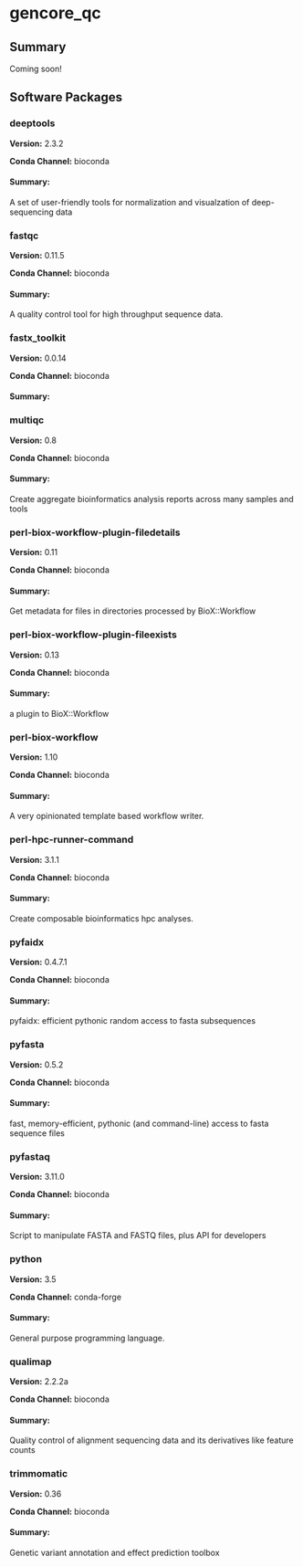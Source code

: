 # gencore_qc
## Summary

Coming soon!

## Software Packages

### deeptools
**Version:** 2.3.2

**Conda Channel:** bioconda

#### Summary:
A set of user-friendly tools for normalization and visualzation of deep-sequencing data



### fastqc
**Version:** 0.11.5

**Conda Channel:** bioconda

#### Summary:
A quality control tool for high throughput sequence data.



### fastx_toolkit
**Version:** 0.0.14

**Conda Channel:** bioconda

#### Summary:




### multiqc
**Version:** 0.8

**Conda Channel:** bioconda

#### Summary:
Create aggregate bioinformatics analysis reports across many samples and tools



### perl-biox-workflow-plugin-filedetails
**Version:** 0.11

**Conda Channel:** bioconda

#### Summary:
Get metadata for files in directories processed by BioX::Workflow



### perl-biox-workflow-plugin-fileexists
**Version:** 0.13

**Conda Channel:** bioconda

#### Summary:
a plugin to BioX::Workflow



### perl-biox-workflow
**Version:** 1.10

**Conda Channel:** bioconda

#### Summary:
A very opinionated template based workflow writer.



### perl-hpc-runner-command
**Version:** 3.1.1

**Conda Channel:** bioconda

#### Summary:
Create composable bioinformatics hpc analyses.



### pyfaidx
**Version:** 0.4.7.1

**Conda Channel:** bioconda

#### Summary:
pyfaidx: efficient pythonic random access to fasta subsequences



### pyfasta
**Version:** 0.5.2

**Conda Channel:** bioconda

#### Summary:
fast, memory-efficient, pythonic (and command-line) access to fasta sequence files



### pyfastaq
**Version:** 3.11.0

**Conda Channel:** bioconda

#### Summary:
Script to manipulate FASTA and FASTQ files, plus API for developers



### python
**Version:** 3.5

**Conda Channel:** conda-forge

#### Summary:
General purpose programming language.



### qualimap
**Version:** 2.2.2a

**Conda Channel:** bioconda

#### Summary:
Quality control of alignment sequencing data and its derivatives like feature counts



### trimmomatic
**Version:** 0.36

**Conda Channel:** bioconda

#### Summary:
Genetic variant annotation and effect prediction toolbox



